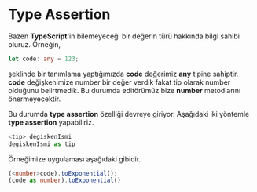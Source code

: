 # Type Assertion

Bazen **TypeScript**'in bilemeyeceği bir değerin türü hakkında bilgi sahibi oluruz. Örneğin,

```typescript
let code: any = 123; 
```

 şeklinde bir tanımlama yaptığımızda **code** değerimiz **any** tipine sahiptir. **code** değişkenimize number bir değer verdik fakat tip olarak number olduğunu belirtmedik. Bu durumda editörümüz bize **number** metodlarını önermeyecektir.

Bu durumda **type assertion** özelliği devreye giriyor. Aşağıdaki iki yöntemle **type assertion** yapabiliriz.

```typescript
<tip> degiskenIsmi
degiskenIsmi as tip
```

 Örneğimize uygulaması aşağıdaki gibidir.

```typescript
(<number>code).toExponential();
(code as number).toExponential()
```

 

